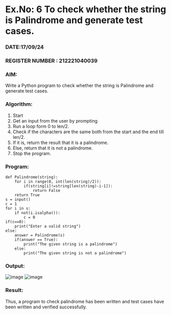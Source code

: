 # Ex.No: 6 To check whether the string is Palindrome and generate test cases.

### DATE:17/09/24                                                                         
### REGISTER NUMBER : 212221040039
### AIM: 
Write a Python program to check whether the string is Palindrome and generate test cases. 
### Algorithm:
1. Start
2. Get an input from the user by prompting 
3. Run a loop form 0 to len/2.
4. Check if the characters are the same both from the start and the end till len/2. 
5. If it is, return the result that it is a palindrome.
6. Else, return that it is not a palindrome. 
7. Stop the program.
### Program:
```
def Palindrome(string): 
    for i in range(0, int(len(string)/2)): 
        if(string[i]!=string[len(string)-i-1]): 
            return False 
    return True 
s = input() 
c = 1 
for i in s: 
    if not(i.isalpha()): 
        c = 0 
if(c==0): 
    print("Enter a valid string") 
else:
    answer = Palindrome(s) 
    if(answer == True): 
        print("The given string is a palindrome") 
    else: 
        print("The given string is not a palindrome")
```
### Output:
![image](https://github.com/user-attachments/assets/b30fd9f1-87a5-4600-b259-444005f3074d)
![image](https://github.com/user-attachments/assets/82f70944-b4b4-4b11-8839-1ab9b57cef54)
### Result:
Thus, a program to check palindrome has been written and test cases have been written and verified successfully.
